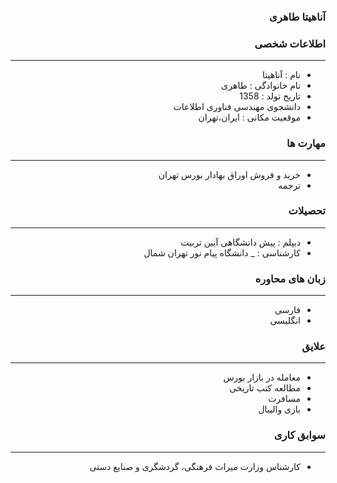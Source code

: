 <style type="text/css">
body{
 direction:rtl;
}
</style>
### آناهیتا طاهری
<a/></a>

### اطلاعات شخصی

---
+ نام : آناهیتا
+ نام خانوادگی : طاهری
+ تاریخ تولد : 1358
+ دانشجوی مهندسی فناوری اطلاعات 
+ موقعیت مکانی : ایران،تهران


### مهارت ها

---
+ خرید و فروش اوراق بهادار بورس تهران
+ ترجمه

### تحصیلات

---
+ دیپلم : پیش دانشگاهی آیین تربیت
+ کارشناسی : 
_ دانشگاه پیام نور تهران شمال 

### زبان های محاوره

---
+ فارسی
+ انگلیسی

### علایق

---
+ معامله در بازار بورس  
+ مطالعه کتب تاریخی
+ مسافرت
+ بازی والیبال

### سوابق کاری

---
+ کارشناس وزارت میراث فرهنگی، گردشگری و صنایع دستی



